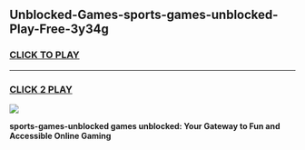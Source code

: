 
## Unblocked-Games-sports-games-unblocked-Play-Free-3y34g
<h3>
<a href="https://premium76.site?title=sports-games-unblocked&ref=18A1">CLICK TO PLAY</a></h3>
<hr>

<h3>
<a href="https://premium76.site?title=sports-games-unblocked&ref=18A1">CLICK 2 PLAY</a>
  
</h3>

<a href="https://premium76.site?title=sports-games-unblocked&ref=18A1"><img src="https://clearcache.store/games.png"></a>


**sports-games-unblocked games unblocked: Your Gateway to Fun and Accessible Online Gaming**
